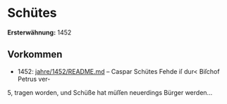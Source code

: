 # Schütes

**Ersterwähnung:** 1452

## Vorkommen
- 1452: [jahre/1452/README.md](../jahre/1452/README.md) – Caspar Schütes Fehde iſ dur< Biſchof Petrus ver-

5, tragen worden, und Schüße hat müſſen neuerdings Bürger
werden...
